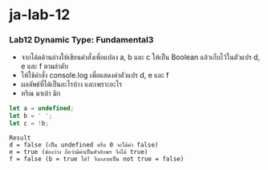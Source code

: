 # ja-lab-12
### Lab12 Dynamic Type: Fundamental3
- จากโค้ดด้านล่างให้เขียนคำสั่งเพื่อแปลง a, b และ c ให้เป็น Boolean แล้วเก็บไว้ในตัวแปร d, e และ f ตามลำดับ
- ให้ใช้คำสั่ง console.log เพื่อแสดงค่าตัวแปร d, e และ f 
- ผลลัพธ์ที่ได้เป็นอะไรบ้าง และเพราะอะไร
- หริณ มาเบ้า มิก

```JavaScript
let a = undefined;
let b = ' ';
let c = !b;
```
```shell
Result
d = false (เป็น undefined หรือ 0 จะได้ค่า false)
e = true (ช่องว่าง ถือว่ามีค่าเป็นตัวอักษร จึงได้ true)
f = false (b = true ใส่! จึงกลายเป็น not true = false)
```

